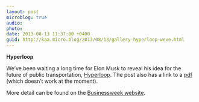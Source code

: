 ```yaml
---
layout: post
microblog: true
audio: 
photo: 
date: 2013-08-13 11:37:00 +0400
guid: http://kaa.micro.blog/2013/08/13/gallery-hyperloop-weve.html
---
```

<p><strong>Hyperloop</strong></p>

<p>We’ve been waiting a long time for Elon Musk to reveal his idea for the future of public transportation, <a href="http://www.teslamotors.com/blog/hyperloop">Hyperloop</a>. The post also has a link to a <a href="http://www.teslamotors.com/sites/default/files/blog_images/hyperloop-alpha.pdf">pdf</a> (which doesn’t work at the moment).</p>

<p>More detail can be found on the <a href="http://www.businessweek.com/articles/2013-08-12/revealed-elon-musk-explains-the-hyperloop">Businessweek website</a>.</p>
